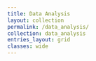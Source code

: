 ```yaml
---
title: Data Analysis
layout: collection
permalink: /data_analysis/
collection: data_analysis
entries_layout: grid
classes: wide
---
```

